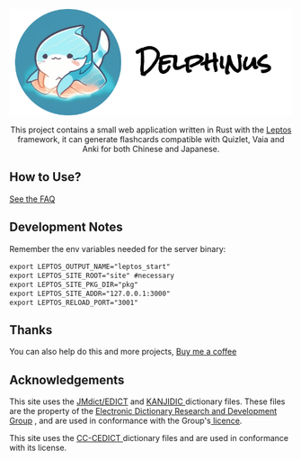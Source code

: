 <p align="center">
 <a href="https://delphinus.mariinkys.dev" target="_blank"><img alt="Delphinus" src="https://github.com/mariinkys/delphinus/blob/main/assets/delphinus_banner.png?raw=true"></a>
</p>

<p align="center">
 This project contains a small web application written in Rust with the <a href="https://leptos.dev/" target="_blank">Leptos</a> framework, it can generate flashcards compatible with Quizlet, Vaia and Anki for both Chinese and Japanese.
</p>


## How to Use?

[See the FAQ](https://delphinus.mariinkys.dev/faq)

## Development Notes

Remember the env variables needed for the server binary:
```
export LEPTOS_OUTPUT_NAME="leptos_start"
export LEPTOS_SITE_ROOT="site" #necessary
export LEPTOS_SITE_PKG_DIR="pkg"
export LEPTOS_SITE_ADDR="127.0.0.1:3000"
export LEPTOS_RELOAD_PORT="3001"
```

## Thanks

You can also help do this and more projects, [Buy me a coffee](https://www.buymeacoffee.com/mariinkys)

## Acknowledgements

This site uses the <a class="link-primary" href="https://www.edrdg.org/wiki/index.php/JMdict-EDICT_Dictionary_Project">JMdict/EDICT</a>
 and <a class="link-primary" href="https://www.edrdg.org/wiki/index.php/KANJIDIC_Project">KANJIDIC </a> dictionary files.
These files are the property of the <a class="link-primary" href="https://www.edrdg.org/">Electronic Dictionary Research and Development Group</a>
, and are used in conformance with the Group's<a class="link-primary" href="https://www.edrdg.org/edrdg/licence.html"> licence</a>.

This site uses the <a class="link-primary" href="https://www.mdbg.net/chinese/dictionary?page=cedict">CC-CEDICT </a> dictionary files and are used in conformance with its license.
